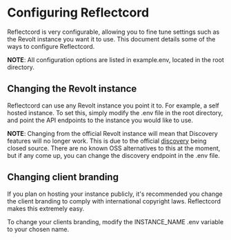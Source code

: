 # Configuring Reflectcord

Reflectcord is very configurable, allowing you to fine tune settings such as the Revolt instance you want it to use. This document details some of the ways to configure Reflectcord.

**NOTE**: All configuration options are listed in example.env, located in the root directory.

## Changing the Revolt instance

Reflectcord can use any Revolt instance you point it to. For example, a self hosted instance. To set this, simply modify the .env file in the root directory, and point the API endpoints to the instance you would like to use.

**NOTE**: Changing from the official Revolt instance will mean that Discovery features will no longer work. This is due to the official [discovery](https://rvlt.gg) being closed source. There are no known OSS alternatives to this at the moment, but if any come up, you can change the discovery endpoint in the .env file.

## Changing client branding

If you plan on hosting your instance publicly, it's recommended you change the client branding to comply
with international copyright laws. Reflectcord makes this extremely easy.

To change your clients branding, modify the INSTANCE_NAME .env variable to your chosen name.
